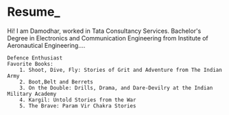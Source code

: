 # Resume_
 
 Hi! I am Damodhar, worked in Tata Consultancy Services. Bachelor's Degree in Electronics and Communication Engineering from Institute of Aeronautical Engineering.... 
 
    Defence Enthusiast
    Favorite Books: 
        1. Shoot, Dive, Fly: Stories of Grit and Adventure from The Indian Army 
        2. Boot,Belt and Berrets 
        3. On the Double: Drills, Drama, and Dare-Devilry at the Indian Military Academy 
        4. Kargil: Untold Stories from the War 
        5. The Brave: Param Vir Chakra Stories